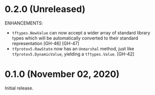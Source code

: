 # 0.2.0 (Unreleased)

ENHANCEMENTS:

* `tftypes.NewValue` can now accept a wider array of standard library types which will be automatically converted to their standard representation [GH-46] [GH-47]
* `tfprotov5.RawState` now has an `Unmarshal` method, just like `tfprotov5.DynamicValue`, yielding a `tftypes.Value`. [GH-42]

# 0.1.0 (November 02, 2020)

Initial release.

